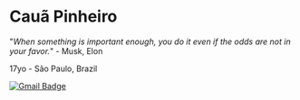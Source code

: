 # Cauã Pinheiro

"_When something is important enough, you do it even if the odds are not in your favor._" - Musk, Elon

17yo - São Paulo, Brazil

[![Gmail Badge](https://img.shields.io/badge/-caua.pinheiro0201@gmail.com-6633cc?style=flat-square&logo=Gmail&logoColor=white&link=mailto:cauaspinheiro@gmail.com)](mailto:caua.pinheiro0201@gmail.com)
